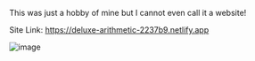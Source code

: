 This was just a hobby of mine but I cannot even call it a website!

Site Link: https://deluxe-arithmetic-2237b9.netlify.app

![image](https://github.com/user-attachments/assets/e3464ef6-92f8-4342-a769-93dfd0190b7a)
